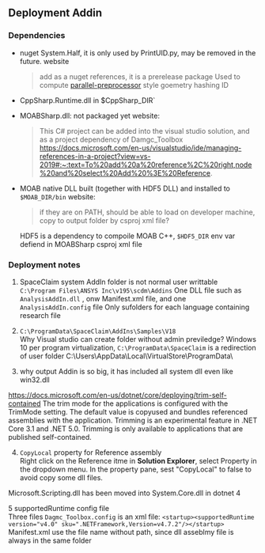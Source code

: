## Deployment Addin

### Dependencies
+ nuget System.Half, it is only used by PrintUID.py, may be removed in  the future.
  website
  > add as a nuget references, it is a prerelease package
  Used to compute [parallel-preprocessor]() style goemetry hashing ID

+ CppSharp.Runtime.dll  in $CppSharp_DIR`

+ MOABSharp.dll: not packaged yet
  website:
  > This C# project can be added into the visual studio solution, and as a project dependency of Damgc_Toolbox
  https://docs.microsoft.com/en-us/visualstudio/ide/managing-references-in-a-project?view=vs-2019#:~:text=To%20add%20a%20reference%2C%20right,node%20and%20select%20Add%20%3E%20Reference.


+ MOAB native DLL built (together with HDF5 DLL) and installed to `$MOAB_DIR/bin`
  website:
  > if they are on PATH, should be able to load on developer machine,
  copy to output folder by csproj xml file?

  HDF5 is a dependency to compoile MOAB C++,  `$HDF5_DIR` env var defiend in MOABSharp csproj xml file


### Deployment notes
1. SpaceClaim system AddIn folder is not normal user writtable  
`C:\Program Files\ANSYS Inc\v195\scdm\Addins`
One DLL file such as `AnalysisAddIn.dll` , onw Manifest.xml file, and one `AnalysisAddIn.config` file
Only sufolders for each language containing research file

4. `C:\ProgramData\SpaceClaim\AddIns\Samples\V18`  
Why Visual studio can create folder without admin previledge?
Windows 10 per program virtualization, `C:\ProgramData\SpaceClaim` is a redirection of user folder
C:\Users\\AppData\Local\VirtualStore\ProgramData\

3. why output Addin is so big, it has included all system dll even like win32.dll

https://docs.microsoft.com/en-us/dotnet/core/deploying/trim-self-contained
The trim mode for the applications is configured with the TrimMode setting. The default value is copyused and bundles referenced assemblies with the application.
Trimming is an experimental feature in .NET Core 3.1 and .NET 5.0. Trimming is only available to applications that are published self-contained.

4. `CopyLocal` property for Reference assembly  
Right click on the Reference itme in **Solution Explorer**, select Property in the dropdown menu.
In the property pane, sest "CopyLocal" to false to avoid copy some dll files.

Microsoft.Scripting.dll has been moved into System.Core.dll in dotnet 4

5 supportedRuntime config file  
Three files  `Dagmc_Toolbox.config` is an xml file:
`<startup><supportedRuntime version="v4.0" sku=".NETFramework,Version=v4.7.2"/></startup>`
Manifest.xml use the file name without path, since dll asseblmy file is always in the same folder
